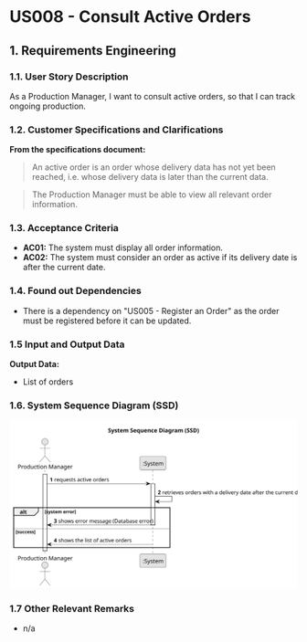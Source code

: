 # US008 - Consult Active Orders

## 1. Requirements Engineering

### 1.1. User Story Description

As a Production Manager, I want to consult active orders, so that I can track ongoing production.

### 1.2. Customer Specifications and Clarifications

**From the specifications document:**

>   An active order is an order whose delivery data has not yet been reached, i.e. whose delivery data is later than the current data.

>   The Production Manager must be able to view all relevant order information.

### 1.3. Acceptance Criteria

* **AC01:** The system must display all order information.
* **AC02:** The system must consider an order as active if its delivery date is after the current date.

### 1.4. Found out Dependencies

* There is a dependency on "US005 - Register an Order"  as the order must be registered before it can be updated.

### 1.5 Input and Output Data

**Output Data:**

* List of orders

### 1.6. System Sequence Diagram (SSD)

![System Sequence Diagram](svg/us008-system-sequence-diagram.svg)

### 1.7 Other Relevant Remarks

* n/a